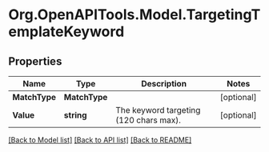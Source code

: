 # Org.OpenAPITools.Model.TargetingTemplateKeyword

## Properties

Name | Type | Description | Notes
------------ | ------------- | ------------- | -------------
**MatchType** | **MatchType** |  | [optional] 
**Value** | **string** | The keyword targeting (120 chars max). | [optional] 

[[Back to Model list]](../README.md#documentation-for-models) [[Back to API list]](../README.md#documentation-for-api-endpoints) [[Back to README]](../README.md)

